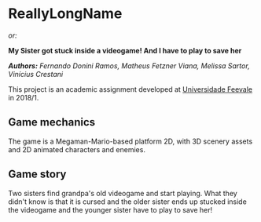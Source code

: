 # ReallyLongName
*or:*

**My Sister got stuck inside a videogame! And I have to play to save her**

***Authors:** Fernando Donini Ramos, Matheus Fetzner Viana, Melissa Sartor, Vinícius Crestani*

This project is an academic assignment developed at [Universidade Feevale](https://www.feevale.br/) in 2018/1.

## Game mechanics
The game is a Megaman-Mario-based platform 2D, with 3D scenery assets and 2D animated characters and enemies.

## Game story
Two sisters find grandpa's old videogame and start playing. What they didn't know is that it is cursed and the older sister ends up stucked inside the videogame and the younger sister have to play to save her!

